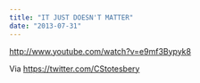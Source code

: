 ```yaml
---
title: "IT JUST DOESN'T MATTER"
date: "2013-07-31"
---
```


http://www.youtube.com/watch?v=e9mf3Bypyk8

Via https://twitter.com/CStotesbery
